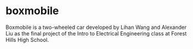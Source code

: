 # boxmobile
Boxmobile is a two-wheeled car developed by Lihan Wang and Alexander Liu as the final project of the Intro to Electrical Engineering class at Forest Hills High School.
